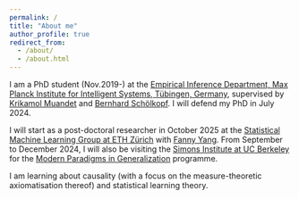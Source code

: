 ```yaml
---
permalink: /
title: "About me"
author_profile: true
redirect_from: 
  - /about/
  - /about.html
---
```



I am a PhD student (Nov.2019-) at the [Empirical Inference Department, Max Planck Institute for Intelligent Systems, Tübingen, Germany](https://ei.is.mpg.de/), supervised by [Krikamol Muandet](https://krikamol.org) and [Bernhard Schölkopf](https://is.mpg.de/~bs). I will defend my PhD in July 2024. 

I will start as a post-doctoral researcher in October 2025 at the [Statistical Machine Learning Group at ETH Zürich](https://sml.inf.ethz.ch/) with [Fanny Yang](https://sml.inf.ethz.ch/group/fannyy/). From September to December 2024, I will also be visiting the [Simons Institute at UC Berkeley](https://simons.berkeley.edu/homepage) for the [Modern Paradigms in Generalization](https://simons.berkeley.edu/programs/modern-paradigms-generalization) programme. 

I am learning about causality (with a focus on the measure-theoretic axiomatisation thereof) and statistical learning theory. 
